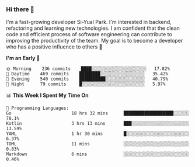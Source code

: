 ### Hi there 👋


I'm a fast-growing developer Si-Yual Park. I'm interested in backend, refactoring and learning new technologies. I am confident that the clean code and efficient process of software engineering can contribute to improving the productivity of the team. My goal is to become a developer who has a positive influence to others 🔭

<!--START_SECTION:waka-->
**I'm an Early 🐤** 

```text
🌞 Morning    236 commits    ████░░░░░░░░░░░░░░░░░░░░░   17.82% 
🌆 Daytime    469 commits    ████████░░░░░░░░░░░░░░░░░   35.42% 
🌃 Evening    540 commits    ██████████░░░░░░░░░░░░░░░   40.79% 
🌙 Night      79 commits     █░░░░░░░░░░░░░░░░░░░░░░░░   5.97%

```


📊 **This Week I Spent My Time On** 

```text
💬 Programming Languages: 
Go                       18 hrs 32 mins      ███████████████████░░░░░░   78.1% 
Kotlin                   3 hrs 13 mins       ███░░░░░░░░░░░░░░░░░░░░░░   13.59% 
YAML                     1 hr 30 mins        █░░░░░░░░░░░░░░░░░░░░░░░░   6.37% 
TOML                     11 mins             ░░░░░░░░░░░░░░░░░░░░░░░░░   0.83% 
Markdown                 6 mins              ░░░░░░░░░░░░░░░░░░░░░░░░░   0.46%

```


<!--END_SECTION:waka-->
